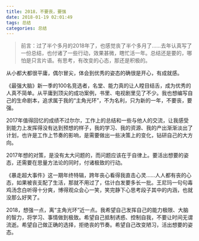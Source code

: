 ```yaml
---
title: 2018，不要丧，要强
date: 2018-01-19 02:01:49
tags: 总结
categories: 总结
---
```


> 前言：过了半个多月的2018年了，也感觉丧了半个多月了……去年认真写了一份总结，也付诸了一些行动，效果甚微，瞎忙活一年。总结还是要的，哪怕是只言片语。有思考，有改变的心态，那还是积极的。

从小都大都很平庸，偶尔冒尖，体会到优秀的姿态的确很是开心，有成就感。

《最强大脑》新一季的100名竞选者，名堂、能力真的让人瞠目结舌，成为优秀的人真不简单。从平庸到顶尖的成功案例，书里、电视剧里见了不少。我也想编写自己的生命剧本，追求属于我的“主角光环”，不为名利，只为新的一年，不要丧，要强。

<!-- more -->

2017年值得回忆的成绩不过尔尔，工作上的总结和一些与他人的交流，让我感受到能力上发挥得没有达到预想的样子，我的学习、我的资源、我的产出渐渐淡出了计划，也许是工作上节奏的影响，是需要做出一些决策上的变化，钻研自己的大方向。

2017年想的对策，是没有太大问题的，而问题应该在于自律上。要活出想要的姿态，还需要在思量方法论的同时，付诸极致的行动。

《暴走超大事件》这一期年终特辑，跨年丧心看得我直击心灵……人人都有丧的心态，如果被丧支配了生活，那就不用过了，估计白发要多长一批。王尼玛一句句毒鸡汤念白听得十分爽，博得观众会心一笑，笑完静下心思考段子其中的内涵，也就没那么好笑了。

2018，想强一点，离“主角光环”近一点。我希望自己发挥自己的能力极限、大脑的智力，将学习、事情做到极致。希望自己抵制诱惑、控制自我，不要让时间无谓流逝。希望自己做正确的选择，拒绝丧的节奏。希望自己改变陋习，活出想要的姿态。